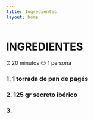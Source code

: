 ```yaml
---
title: Ingredientes
layout: home
---
```

# **INGREDIENTES**

:alarm_clock: 20 minutos  :relieved: 1 persona

### 1. 1 torrada de pan de pagés
### 2. 125 gr secreto ibérico
### 3. 
